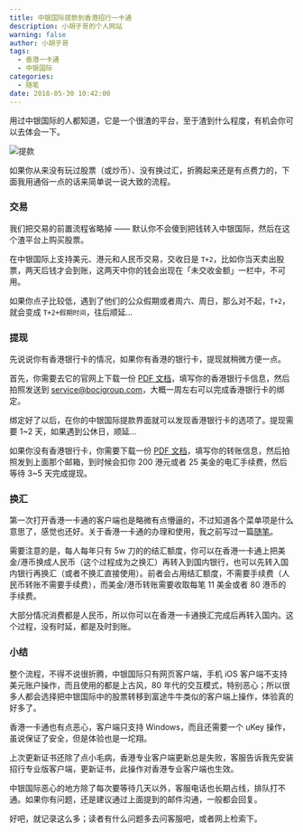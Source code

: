 ```yaml
---
title: 中银国际提款到香港招行一卡通
description: 小胡子哥的个人网站
warning: false
author: 小胡子哥
tags:
  - 香港一卡通
  - 中银国际
categories:
  - 随笔
date: 2018-05-30 10:42:00
---
```

用过中银国际的人都知道，它是一个很渣的平台，至于渣到什么程度，有机会你可以去体会一下。

![提款](https://www.barretlee.com/blogimgs/2018/05/30/transfer-money.png)

如果你从来没有玩过股票（或炒币）、没有换过汇，折腾起来还是有点费力的，下面我用通俗一点的话来简单说一说大致的流程。


### 交易

我们把交易的前置流程省略掉 —— 默认你不会傻到把钱转入中银国际，然后在这个渣平台上购买股票。

在中银国际上支持美元、港元和人民币交易，交收日是 `T+2`，比如你当天卖出股票，两天后钱才会到账，这两天中你的钱会出现在「未交收金额」一栏中，不可用。

如果你点子比较低，遇到了他们的公众假期或者周六、周日，那么对不起，`T+2`，就会变成 `T+2+假期时间`，往后顺延...

### 提现

先说说你有香港银行卡的情况，如果你有香港的银行卡，提现就稍微方便一点。

首先，你需要去它的官网上下载一份 [PDF 文档](http://www.bocionline.com/files/Change_of_Personal_Particular_and_AE_Form.pdf)，填写你的香港银行卡信息，然后拍照发送到  service@bocigroup.com，大概一周左右可以完成香港银行卡的绑定。

绑定好了以后，在你的中银国际提款界面就可以发现香港银行卡的选项了。提现需要 1~2 天，如果遇到公休日，顺延...

如果你没有香港银行卡，你需要下载一份 [PDF 文档](http://www.bocionline.com/files/payment_instruction_en.pdf)，填写你的转账信息，然后拍照发到上面那个邮箱，到时候会扣你 200 港元或者 25 美金的电汇手续费，然后等待 3~5 天完成提现。

### 换汇

第一次打开香港一卡通的客户端也是略微有点懵逼的，不过知道各个菜单项是什么意思了，感觉也还好。关于香港一卡通的办理和使用，我之前写过一篇[随笔](/blog/2016/07/07/hongkong-cmbchina/)。

需要注意的是，每人每年只有 5w 刀的的结汇额度，你可以在香港一卡通上把美金/港币换成人民币（这个过程成为之换汇）再转入到国内银行，也可以先转入国内银行再换汇（或者不换汇直接使用）。前者会占用结汇额度，不需要手续费（人民币转账不需要手续费），而美金/港币转账需要收取每笔 11 美金或者 80 港币的手续费。

大部分情况消费都是人民币，所以你可以在香港一卡通换汇完成后再转入国内。这个过程，没有时延，都是及时到账。


### 小结

整个流程，不得不说很折腾，中银国际只有网页客户端，手机 iOS 客户端不支持美元账户操作，而且使用的都是上古风，80 年代的交互模式，特别恶心；所以很多人都会选择把中银国际中的股票转移到富途牛牛类似的客户端上操作，体验真的好多了。

香港一卡通也有点恶心，客户端只支持 Windows，而且还需要一个 uKey 操作，虽说保证了安全，但是体验也是一坨翔。

上次更新证书还除了点小毛病，香港专业客户端更新总是失败，客服告诉我先安装招行专业版客户端，更新证书，此操作对香港专业客户端也生效。

中银国际恶心的地方除了每次要等待几天以外，客服电话也长期占线，排队打不通。如果你有问题，还是建议通过上面提到的邮件沟通，一般都会回复。

好吧，就记录这么多；读者有什么问题多去问客服吧，或者网上检索下。